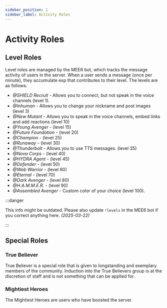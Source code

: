 ```yaml
---
sidebar_position: 1
sidebar_label: Activity Roles
---
```


# Activity Roles

## Level Roles

Level roles are managed by the MEE6 bot, which tracks the message activity of users in the server. When a user sends a message (once per minute), they accumulate exp that contributes to their level. The levels are as follows:

- *@SHIELD Recruit* - Allows you to connect, but not speak in the voice channels (level 1).
- *@Inhuman* - Allows you to change your nickname and post images (level 3)
- *@New Mutant* - Allows you to speak in the voice channels, embed links and add reactions (level 10)
- *@Young Avenger* - (level 15)
- *@Future Foundation* - (level 20)
- *@Champion* - (level 25)
- *@Runaway* - (level 30)
- *@Thunderbolt* - Allows you to use TTS messages. (level 35)
- *@Nova Corps* - (level 40)
- *@HYDRA Agent* - (level 45)
- *@Defender* - (level 50)
- *@Web Warrior* - (level 60)
- *@Eternal* - (level 70)
- *@Dark Avenger* - (level 80)
- *@H.A.M.M.E.R.* - (level 90)
- *@Assembled Avenger* - Custom color of your choice (level 100).

:::danger

This info might be outdated. Please also update `!levels` in the MEE6 bot if you correct anything here. *(2025-03-22)*

:::

## Special Roles

### True Believer

True Believer is a special role that is given to longstanding and exemplary members of the community. Induction into the True Believers group is at the discretion of staff and is not something that can be applied for.

### Mightiest Heroes

The Mightiest Heroes are users who have boosted the server.
